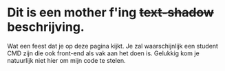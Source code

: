 # Dit is een mother f'ing <strike> text-shadow </strike> beschrijving.

Wat een feest dat je op deze pagina kijkt. Je zal waarschijnlijk een student CMD zijn die ook front-end als vak aan het doen is. Gelukkig kom je natuurlijk niet hier om mijn code te stelen.
